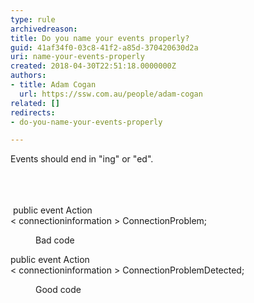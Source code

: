 ```yaml
---
type: rule
archivedreason: 
title: Do you name your events properly?
guid: 41af34f0-03c8-41f2-a85d-370420630d2a
uri: name-your-events-properly
created: 2018-04-30T22:51:18.0000000Z
authors:
- title: Adam Cogan
  url: https://ssw.com.au/people/adam-cogan
related: []
redirects:
- do-you-name-your-events-properly

---
```



Events should end in &quot;ing&quot; or &quot;ed&quot;.<br>​<br>
<br><excerpt class='endintro'></excerpt><br>
<p class="ssw15-rteElement-CodeArea" style="width&#58;770.031px;">​ public event Action<br>&lt; connectioninformation &gt; ConnectionProblem;</p><dd class="ssw15-rteElement-FigureBad">​​Bad code​​<br></dd><p class="ssw15-rteElement-CodeArea" style="width&#58;770.031px;">public event Action<br>&lt; connectioninformation &gt; ConnectionProblemDetected;</p><dd class="ssw15-rteElement-FigureGood">​​Good code</dd><p>​​​<br></p>


